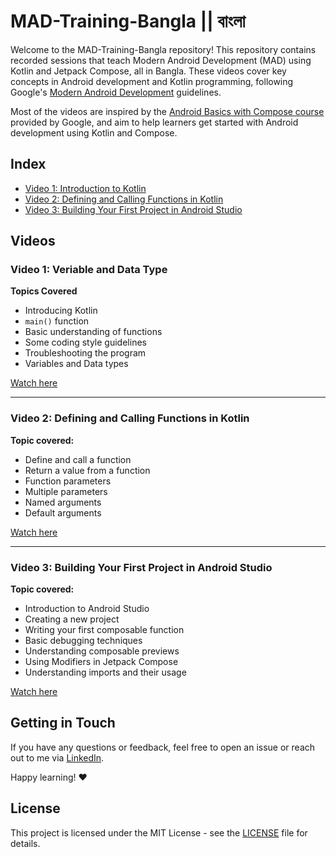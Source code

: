 # MAD-Training-Bangla || বাংলা

Welcome to the MAD-Training-Bangla repository! This repository contains recorded sessions that teach Modern Android Development (MAD) using Kotlin and Jetpack Compose, all in Bangla. These videos cover key concepts in Android development and Kotlin programming, following Google's [Modern Android Development](https://developer.android.com/courses/android-basics-compose/course) guidelines. 

Most of the videos are inspired by the [Android Basics with Compose course](https://developer.android.com/courses/android-basics-compose/course) provided by Google, and aim to help learners get started with Android development using Kotlin and Compose.


## Index

- [Video 1: Introduction to Kotlin](#video-1-veriable-and-data-type)
- [Video 2: Defining and Calling Functions in Kotlin](#video-2-defining-and-calling-functions-in-kotlin)
- [Video 3: Building Your First Project in Android Studio](#video-3-building-your-first-project-in-android-studio)


## Videos

### Video 1: Veriable and Data Type

**Topics Covered**
- Introducing Kotlin
- `main()` function
- Basic understanding of functions
- Some coding style guidelines
- Troubleshooting the program
- Variables and Data types



[Watch here](https://youtu.be/ZvsCcoPm0Xo)

---

### Video 2: Defining and Calling Functions in Kotlin

**Topic covered:**
- Define and call a function
- Return a value from a function
- Function parameters
- Multiple parameters
- Named arguments
- Default arguments

[Watch here](https://youtu.be/RsonlJrb9Do)

---

### Video 3: Building Your First Project in Android Studio

**Topic covered:**
- Introduction to Android Studio
- Creating a new project
- Writing your first composable function
- Basic debugging techniques
- Understanding composable previews
- Using Modifiers in Jetpack Compose
- Understanding imports and their usage


[Watch here](https://www.youtube.com/watch?v=PHvx9RSTyEE)


## Getting in Touch
If you have any questions or feedback, feel free to open an issue or reach out to me via [LinkedIn](https://www.linkedin.com/in/khalid-sayfullah).

Happy learning! ♥️

## License

This project is licensed under the MIT License - see the [LICENSE](LICENSE) file for details.
